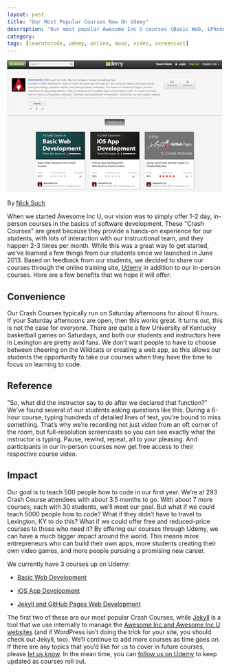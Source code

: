 ```yaml
---
layout: post
title: "Our Most Popular Courses Now On Udemy"
description: "Our most popular Awesome Inc U courses (Basic Web, iPhone Apps) are now available via the online training site Udemy."
category: 
tags: [learntocode, udemy, online, mooc, video, screencast]
---
```


[![awesomeinc profile on Udemy](/img/blog/awesomeinc-udemy-profile.png)](https://www.udemy.com/u/awesomeinc/)

By [Nick Such](https://plus.google.com/+NickSuch/)

When we started Awesome Inc U, our vision was to simply offer 1-2 day, in-person courses in the basics of software development. These "Crash Courses" are great because they provide a hands-on experience for our students, with lots of interaction with our instructional team, and they happen 2-3 times per month. While this was a great way to get started, we’ve learned a few things from our students since we launched in June 2013. Based on feedback from our students, we decided to share our courses through the online training site, [Udemy](https://www.udemy.com/u/awesomeinc/) in addition to our in-person courses. Here are a few benefits that we hope it will offer:

<!--break-->

## Convenience

Our Crash Courses typically run on Saturday afternoons for about 6 hours. If your Saturday afternoons are open, then this works great. It turns out, this is not the case for everyone. There are quite a few University of Kentucky basketball games on Saturdays, and both our students and instructors here in Lexington are pretty avid fans. We don’t want people to have to choose between cheering on the Wildcats or creating a web app, so this allows our students the opportunity to take our courses when they have the time to focus on learning to code.

## Reference

"So, what did the instructor say to do after we declared that function?" We’ve found several of our students asking questions like this. During a 6-hour course, typing hundreds of detailed lines of text, you’re bound to miss something. That’s why we’re recording not just video from an oft corner of the room, but full-resolution screencasts so you can see exactly what the instructor is typing. Pause, rewind, repeat, all to your pleasing. And participants in our in-person courses now get free access to their respective course video.

## Impact

Our goal is to teach 500 people how to code in our first year. We’re at 293 Crash Course attendees with about 3.5 months to go. With about 7 more courses, each with 30 students, we’ll meet our goal. But what if we could teach 5000 people how to code? What if they didn’t have to travel to Lexington, KY to do this? What if we could offer free and reduced-price courses to those who need it? By offering our courses through Udemy, we can have a much bigger impact around the world. This means more entrepreneurs who can build their own apps, more students creating their own video games, and more people pursuing a promising new career.

We currently have 3 courses up on Udemy:

* [Basic Web Development](https://www.udemy.com/basic-web-crash-course/?couponCode=aincwebsite)

* [iOS App Development](https://www.udemy.com/iphone-app-crash-course/?couponCode=aincwebsite)

* [Jekyll and GitHub Pages Web Development](https://www.udemy.com/jekyll-and-github-pages/?couponCode=aincwebsite)

The first two of these are our most popular Crash Courses, while [Jekyll](http://jekyllrb.com/) is a tool that we use internally to manage the [Awesome Inc and Awesome Inc U websites](http://github.com/ainc) (and if WordPress isn’t doing the trick for your site, you should check out Jekyll, too). We’ll continue to add more courses as time goes on. If there are any topics that you’d like for us to cover in future courses, please [let us know](https://www.facebook.com/awesomeincorporated). In the mean time, you can [follow us on Udemy](https://www.udemy.com/u/awesomeinc/) to keep updated as courses roll out.

<div class="a2a_kit a2a_kit_size_32 a2a_default_style">
	<a class="a2a_dd" href="https://www.addtoany.com/share"></a>
	<a class="a2a_button_facebook"></a>
	<a class="a2a_button_twitter"></a>
	<a class="a2a_button_linkedin"></a>
</div>
<script async src="https://static.addtoany.com/menu/page.js"></script>
